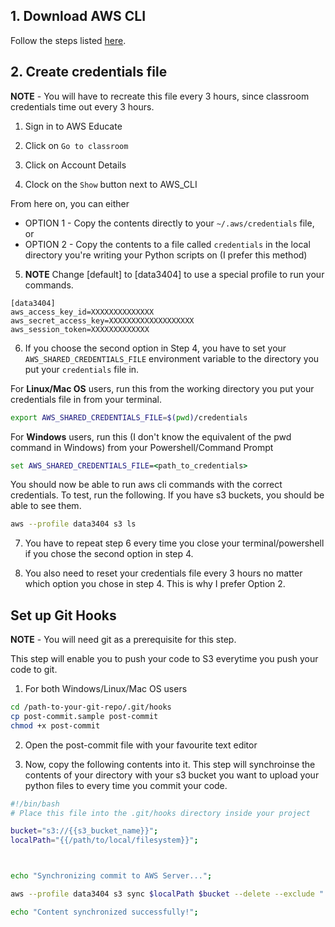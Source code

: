 ## 1. Download AWS CLI

Follow the steps listed [here](https://aws.amazon.com/cli/).

## 2. Create credentials file

__NOTE__ - You will have to recreate this file every 3 hours, since classroom credentials time out every 3 hours.

1. Sign in to AWS Educate

2. Click on `Go to classroom`

3. Click on Account Details

4. Clock on the `Show` button next to AWS_CLI

From here on, you can either
- OPTION 1 - Copy the contents directly to your `~/.aws/credentials` file, or
- OPTION 2 - Copy the contents to a file called `credentials` in the local directory you're writing your Python scripts on (I prefer this method)

5. __NOTE__ Change [default] to [data3404] to use a special profile to run your commands.
```
[data3404]
aws_access_key_id=XXXXXXXXXXXXXX
aws_secret_access_key=XXXXXXXXXXXXXXXXXXX
aws_session_token=XXXXXXXXXXXXX
```

6. If you choose the second option in Step 4, you have to set your `AWS_SHARED_CREDENTIALS_FILE` environment variable to the directory you put your `credentials` file in.

For __Linux/Mac OS__ users, run this from the working directory you put your credentials file in from your terminal. 
```sh
export AWS_SHARED_CREDENTIALS_FILE=$(pwd)/credentials
```

For __Windows__ users, run this (I don't know the equivalent of the pwd command in Windows) from your Powershell/Command Prompt
```bat
set AWS_SHARED_CREDENTIALS_FILE=<path_to_credentials>
```

You should now be able to run aws cli commands with the correct credentials. To test, run the following. If you have s3 buckets, you should be able to see them.

```sh
aws --profile data3404 s3 ls
```

7. You have to repeat step 6 every time you close your terminal/powershell if you chose the second option in step 4.

8. You also need to reset your credentials file every 3 hours no matter which option you chose in step 4. This is why I prefer Option 2.

## Set up Git Hooks 

__NOTE__ - You will need git as a prerequisite for this step.

This step will enable you to push your code to S3 everytime you push your code to git.

1. For both Windows/Linux/Mac OS users

```sh
cd /path-to-your-git-repo/.git/hooks
cp post-commit.sample post-commit
chmod +x post-commit
```

2. Open the post-commit file with your favourite text editor

3. Now, copy the following contents into it. This step will synchroinse the contents of your directory with your s3 bucket you want to upload your python files to every time you commit your code.

```sh
#!/bin/bash
# Place this file into the .git/hooks directory inside your project

bucket="s3://{{s3_bucket_name}}";
localPath="{{/path/to/local/filesystem}}";



echo "Synchronizing commit to AWS Server...";

aws --profile data3404 s3 sync $localPath $bucket --delete --exclude ".git/*";

echo "Content synchronized successfully!";
```

